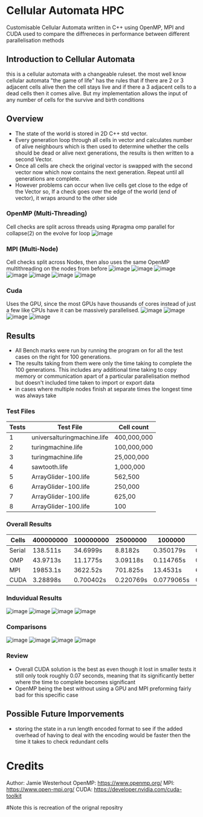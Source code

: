 # Cellular Automata HPC
Customisable Cellular Automata written in C++ using OpenMP, MPI and CUDA used to compare the diffreneces in performance between different parallelisation methods

## Introduction to Cellular Automata 
this is a cellular automata with a changeable ruleset. the most well know cellular automata "the game of life" has the rules that if there are 2 or 3 adjacent cells alive then the cell stays live and if there a 3 adjacent cells to a dead cells then it comes alive. But my implementation allows the input of any number of cells for the survive and birth conditions

## Overview
- The state of the world is stored in 2D C++ std vector.
- Every generation loop through all cells in vector and calculates number of alive neighbours which is then used to determine whether the cells should be dead or alive next generations, the results is then written to a second Vector.
- Once all cells are check the original vector is swapped with the second vector now which now contains the next generation. Repeat until all generations are complete.
- However problems can occur when live cells get close to the edge of the Vector so, If a check goes over the edge of the world (end of vector), it wraps around to the other side



### OpenMP (Multi-Threading)
Cell checks are split across threads using #pragma omp parallel for collapse(2) on the evolve for loop
![image](https://github.com/SixLeopard/Cellular_Automata_HPC/blob/main/Images/Slide15.PNG)

### MPI (Multi-Node)
Cell checks split across Nodes, then also uses the same OpenMP multithreading on the nodes from before
![image](https://github.com/SixLeopard/Cellular_Automata_HPC/blob/main/Images/Slide18.PNG)
![image](https://github.com/SixLeopard/Cellular_Automata_HPC/blob/main/Images/Slide19.PNG)
![image](https://github.com/SixLeopard/Cellular_Automata_HPC/blob/main/Images/Slide20.PNG)
![image](https://github.com/SixLeopard/Cellular_Automata_HPC/blob/main/Images/Slide21.PNG)
![image](https://github.com/SixLeopard/Cellular_Automata_HPC/blob/main/Images/Slide22.PNG)
![image](https://github.com/SixLeopard/Cellular_Automata_HPC/blob/main/Images/Slide23.PNG)
![image](https://github.com/SixLeopard/Cellular_Automata_HPC/blob/main/Images/Slide24.PNG)

### Cuda
Uses the GPU, since the most GPUs have  thousands of cores instead of just a few like CPUs have it can be massively parallelised.
![image](https://github.com/SixLeopard/Cellular_Automata_HPC/blob/main/Images/Slide30.PNG)
![image](https://github.com/SixLeopard/Cellular_Automata_HPC/blob/main/Images/Slide31.PNG)
![image](https://github.com/SixLeopard/Cellular_Automata_HPC/blob/main/Images/Slide32.PNG)
![image](https://github.com/SixLeopard/Cellular_Automata_HPC/blob/main/Images/Slide33.PNG)

## Results
- All Bench marks were run by running the program on for all the test cases on the right for 100 generations.
- The results taking from them were only the time taking to complete the 100 generations. This includes any additional time taking to copy memory or communication apart of a particular parallelisation method but doesn't included time taken to import or export data
- in cases where multiple nodes finish at separate times the longest time was always take
### Test Files
| Tests | Test File                   | Cell count  |
| ----- | --------------------------- | ----------- |
| 1     | universalturingmachine.life | 400,000,000 |
| 2     | turingmachine.life          | 100,000,000 |
| 3     | turingmachine.life          | 25,000,000  |
| 4     | sawtooth.life               | 1,000,000   |
| 5     | ArrayGlider-100.life        | 562,500     |
| 6     | ArrayGlider-100.life        | 250,000     |
| 7     | ArrayGlider-100.life        | 625,00      |
| 8     | ArrayGlider-100.life        | 100         |

### Overall Results
| Cells  | 400000000 | 100000000 | 25000000 | 1000000  | 562500   | 250000   | 62500    | 100      |
| ------ | --------- | --------- | -------- | -------- | -------- | -------- | -------- | -------- |
| Serial | 138.511s   | 34.6999s   | 8.8182s   | 0.350179s | 0.200059s | 0.08722s  | 0.022642s | 0.000261s |
| OMP    | 43.9713s   | 11.1775s   | 3.09118s  | 0.114765s | 0.063866s | 0.047792s | 0.007799s | 0.000679s |
| MPI    | 19853.1s   | 3622.52s   | 701.825s  | 13.4531s  | 6.55774s  | 3.15742s  | 1.06508s  | 0.085449s |
| CUDA   | 3.28898s   | 0.700402s   | 0.220769s | 0.0779065s | 0.0782972s | 0.0751151s | 0.0730136s | 0.0720081s |

### Induvidual Results
![image](https://github.com/SixLeopard/Cellular_Automata_HPC/blob/main/Images/Slide16.PNG)
![image](https://github.com/SixLeopard/Cellular_Automata_HPC/blob/main/Images/Slide25.PNG)
![image](https://github.com/SixLeopard/Cellular_Automata_HPC/blob/main/Images/Slide26.PNG)
![image](https://github.com/SixLeopard/Cellular_Automata_HPC/blob/main/Images/Slide34.PNG)

### Comparisons
![image](https://github.com/SixLeopard/Cellular_Automata_HPC/blob/main/Images/Slide36.PNG)
![image](https://github.com/SixLeopard/Cellular_Automata_HPC/blob/main/Images/Slide37.PNG)
![image](https://github.com/SixLeopard/Cellular_Automata_HPC/blob/main/Images/Slide38.PNG)
![image](https://github.com/SixLeopard/Cellular_Automata_HPC/blob/main/Images/Slide39.PNG)

### Review
- Overall CUDA solution is the best as even though it lost in smaller tests it still only took roughly 0.07 seconds, meaning that its significantly better where the time to complete becomes significant
- OpenMP being the best without using a GPU and MPI preforming fairly bad for this specific case

## Possible Future Imporvements
- storing the state in a run length encoded format to see if the added overhead of having to deal with the encoding would be faster then the time it takes to check redundant cells

# Credits
Author: Jamie Westerhout
OpenMP: https://www.openmp.org/
MPI: https://www.open-mpi.org/
CUDA: https://developer.nvidia.com/cuda-toolkit

#Note
this is recreation of the orignal repositry
